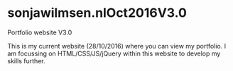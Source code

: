 # sonjawilmsen.nlOct2016V3.0
Portfolio website V3.0

This is my current website (28/10/2016) where you can view my portfolio. I am focussing on HTML/CSS/JS/jQuery within this website to develop my skills further.
